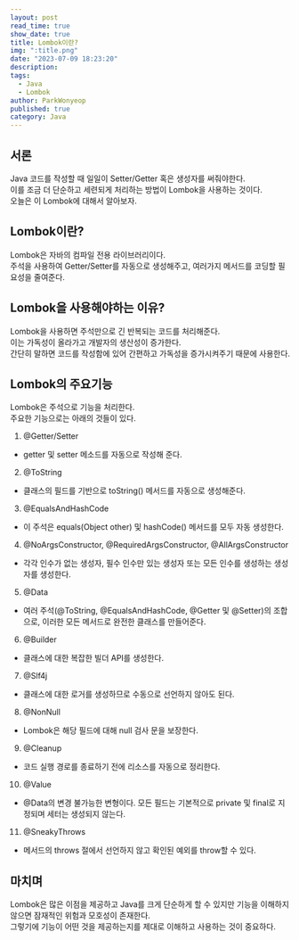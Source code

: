 ```yaml
---
layout: post
read_time: true
show_date: true
title: Lombok이란?
img: ":title.png"
date: "2023-07-09 18:23:20"
description: 
tags:
  - Java
  - Lombok
author: ParkWonyeop
published: true
category: Java
---
```

## 서론

Java 코드를 작성할 때 일일이 Setter/Getter 혹은 생성자를 써줘야한다.  
이를 조금 더 단순하고 세련되게 처리하는 방법이 Lombok을 사용하는 것이다.  
오늘은 이 Lombok에 대해서 알아보자.  

## Lombok이란?

Lombok은 자바의 컴파일 전용 라이브러리이다.  
주석을 사용하여 Getter/Setter를 자동으로 생성해주고, 여러가지 메서드를 코딩할 필요성을 줄여준다.  

## Lombok을 사용해야하는 이유?

Lombok을 사용하면 주석만으로 긴 반복되는 코드를 처리해준다.  
이는 가독성이 올라가고 개발자의 생산성이 증가한다.  
간단히 말하면 코드를 작성함에 있어 간편하고 가독성을 증가시켜주기 때문에 사용한다.  

## Lombok의 주요기능

Lombok은 주석으로 기능을 처리한다.  
주요한 기능으로는 아래의 것들이 있다.  

1. @Getter/Setter  
- getter 및 setter 메소드를 자동으로 작성해 준다.  

2. @ToString  
- 클래스의 필드를 기반으로 toString() 메서드를 자동으로 생성해준다.  

3. @EqualsAndHashCode  
- 이 주석은 equals(Object other) 및 hashCode() 메서드를 모두 자동 생성한다.  

4. @NoArgsConstructor, @RequiredArgsConstructor, @AllArgsConstructor  
- 각각 인수가 없는 생성자, 필수 인수만 있는 생성자 또는 모든 인수를 생성하는 생성자를 생성한다.  

5. @Data  
- 여러 주석(@ToString, @EqualsAndHashCode, @Getter 및 @Setter)의 조합으로, 이러한 모든 메서드로 완전한 클래스를 만들어준다.  

6. @Builder  
- 클래스에 대한 복잡한 빌더 API를 생성한다.  

7. @Slf4j  
- 클래스에 대한 로거를 생성하므로 수동으로 선언하지 않아도 된다.  

8. @NonNull  
- Lombok은 해당 필드에 대해 null 검사 문을 보장한다.  

9. @Cleanup  
- 코드 실행 경로를 종료하기 전에 리소스를 자동으로 정리한다.  

10. @Value  
- @Data의 변경 불가능한 변형이다. 모든 필드는 기본적으로 private 및 final로 지정되며 세터는 생성되지 않는다.  

11. @SneakyThrows  
- 메서드의 throws 절에서 선언하지 않고 확인된 예외를 throw할 수 있다.  

## 마치며

Lombok은 많은 이점을 제공하고 Java를 크게 단순하게 할 수 있지만 기능을 이해하지 않으면 잠재적인 위험과 모호성이 존재한다.  
그렇기에 기능이 어떤 것을 제공하는지를 제대로 이해하고 사용하는 것이 중요하다.  

